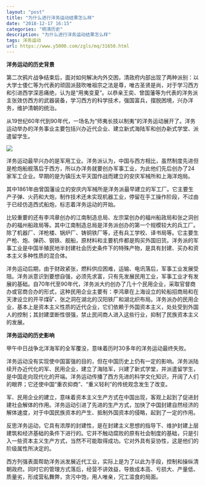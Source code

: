 ```yaml
---
layout: "post"
title: "为什么进行洋务运动结果怎么样"
date: "2018-12-17 16:15"
categories: "明清历史"
description: "为什么进行洋务运动结果怎么样"
tags: 洋务运动
url: https://www.y5000.com/zgls/mq/31650.html
---
```






**洋务运动的历史背景**

第二次鸦片战争结束后，面对如何解决内外交困，清政府内部出现了两种派别：以大学士倭仁等为代表的顽固派鼓吹唯祖宗之法是尊，唯古圣贤是尚，对于学习西方和引进西学深恶痛绝，认为是“用夷变夏”。以恭亲王奕、曾国藩等为代表的洋务派主张效仿西方的武器装备，学习西方的科学技术，强国富兵，摆脱困境，兴办洋务，维护清朝的统治。

从19世纪60年代到90年代，一场名为“师夷长技以制夷”的洋务运动展开了。洋务运动举办的洋务事业主要包括兴办近代企业、建立新式海陆军和创办新式学堂、派遣留学生。

![](https://img.y5000.com/uploads/allimg/180726/8-1PH6155024247.jpg)

洋务运动最早兴办的是军用工业。洋务派认为，中国与西方相比，虽然制度先进但是枪炮船舰落后于西方，所以办洋务就要创办军事工业，为此他们先后创办了24家军工企业。早期的是为镇压太平天国作战而建立的安庆军械所和上海洋炮局。

其中1861年由曾国藩设立的安庆内军械所是洋务派最早建立的军工厂。它主要生产子弹、火药和大炮，制作技术还未实现机器工业，停留在手工操作阶段，不过由于已经仿造西式船炮，标志着洋务运动的开始。

比较重要的还有李鸿章创办的江南制造总局、左宗棠创办的福州船政局和张之洞创办的福州船政局等。其中江南制造总局是洋务派创办的第一个规模较大的兵工厂。除了机器厂、洋枪楼、锅炉厂、铸铜铁厂等，还有兵工学校、译书局等。它主要生产枪、炮、弹药、钢铁、舰船，原材料和主要机件都是购买外国旧货。洋务派的军事工业是中国半殖民地半封建社会历史条件下的特殊产物，是具有封建、买办和资本主义多种性质的混合体。

洋务运动后期，由于财政紧张，燃料供应困难，运输、电讯落后，军事工业发展受阻。洋务派意识到要想自强，必须先求富，只有先发展民用工业，军事工业才有发展的基础。自70年代至90年代，洋务派大约创办了几十个民用企业，采取官督商办或官商合办的形式，这种民用企业主要有：李鸿章在上海设立的轮船招商局和在天津设立的开平煤矿、张之洞在湖北的汉阳铁厂和湖北织布局。洋务派办的民用企业，基本上是资本主义性质的近代企业，它们依赖于外国资本主义，处处受到外国人的控制；其封建垄断性很强，禁止民间商人进入这些行业，抑制了民族资本主义的发展。

**洋务运动的历史影响**

甲午中日战争北洋海军的全军覆没，意味着历时30多年的洋务运动最终失败。

洋务运动没有实现使中国富强的目的，但在中国历史上仍有一定的影响。洋务派陆续开办近代化的军、民用企业，建立了海陆军，兴建了新式学堂，并派遣留学生，是中国走向现代化的开端。洋务运动传播了西方先进的科学文化知识，开阔了人们的眼界；它还使中国“重农抑商”、“重义轻利”的传统观念发生了改变。

军、民用企业的建立，意味着资本主义生产方式在中国出现，客观上起到了促进封建社会解体的作用。洋务运动引进了先进的生产方式，加快了中国封建自然经济的解体速度，对于中国民族资本的产生、抵制外国资本的侵略，起到了一定的作用。

反思洋务运动，它具有浓厚的封建性，是在封建主义思想的指导下、维护封建上层建筑和经济基础的条件下进行的。它并不触动腐败的原有社会制度的基础，只是引入一些资本主义生产方式，当然不可能取得成功。它对外具有妥协性，这是他们的阶级属性所决定的。

西方列强表面帮助洋务派发展近代工业，实际上是为了以此为手段，控制和操纵清朝政府。同时它的管理方式落后，经营不讲效益，导致成本高、亏损大、产量低、质量劣，形成营私舞弊，贪污中饱，用人唯亲，冗工滥食的局面。
